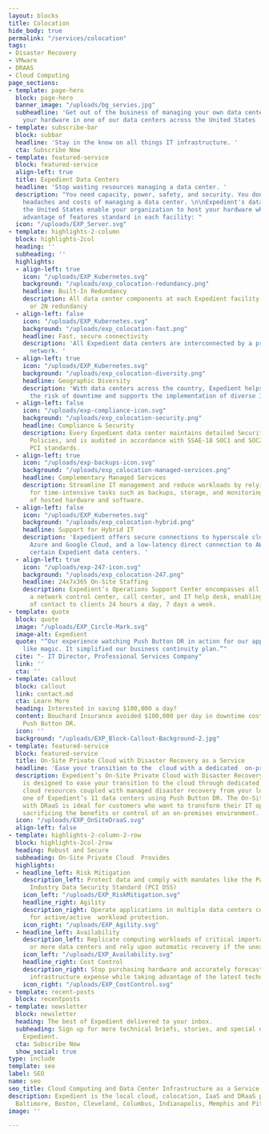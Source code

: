 ```yaml
---
layout: blocks
title: Colocation
hide_body: true
permalink: "/services/colocation"
tags:
- Disaster Recovery
- VMware
- DRAAS
- Cloud Computing
page_sections:
- template: page-hero
  block: page-hero
  banner_image: "/uploads/bg_servies.jpg"
  subheadline: 'Get out of the business of managing your own data center, and host
    your hardware in one of our data centers across the United States '
- template: subscribe-bar
  block: subbar
  headline: 'Stay in the know on all things IT infrastructure. '
  cta: Subscribe Now
- template: featured-service
  block: featured-service
  align-left: true
  title: Expedient Data Centers
  headline: 'Stop wasting resources managing a data center. '
  description: "You need capacity, power, safety, and security. You don't need the
    headaches and costs of managing a data center. \n\nExpedient's data centers across
    the United States enable your organization to host your hardware while taking
    advantage of features standard in each facility: "
  icon: "/uploads/EXP_Server.svg"
- template: highlights-2-column
  block: highlights-2col
  heading: ''
  subheading: ''
  highlights:
  - align-left: true
    icon: "/uploads/EXP_Kubernetes.svg"
    background: "/uploads/exp_colocation-redundancy.png"
    headline: Built-In Redundancy
    description: All data center components at each Expedient facility have N + 1
      or 2N redundancy
  - align-left: false
    icon: "/uploads/EXP_Kubernetes.svg"
    background: "/uploads/exp_colocation-fast.png"
    headline: Fast, secure connectivity
    description: 'All Expedient data centers are interconnected by a private multigigabit
      network. '
  - align-left: true
    icon: "/uploads/EXP_Kubernetes.svg"
    background: "/uploads/exp_colocation-diversity.png"
    headline: Geographic Diversity
    description: 'With data centers across the country, Expedient helps clients mitigate
      the risk of downtime and supports the implementation of diverse IT footprints. '
  - align-left: false
    icon: "/uploads/exp-compliance-icon.svg"
    background: "/uploads/exp_colocation-security.png"
    headline: Compliance & Security
    description: Every Expedient data center maintains detailed Security and Control
      Policies, and is audited in accordance with SSAE-18 SOC1 and SOC2, HIPAA and
      PCI standards.
  - align-left: true
    icon: "/uploads/exp-backups-icon.svg"
    background: "/uploads/exp_colocation-managed-services.png"
    headline: Complementary Managed Services
    description: Streamline IT management and reduce workloads by relying upon Expedient
      for time-intensive tasks such as backups, storage, and monitoring and maintenance
      of hosted hardware and software.
  - align-left: false
    icon: "/uploads/EXP_Kubernetes.svg"
    background: "/uploads/exp_colocation-hybrid.png"
    headline: Support for Hybrid IT
    description: 'Expedient offers secure connections to hyperscale clouds such as
      Azure and Google Cloud, and a low-latency direct connection to AWS East from
      certain Expedient data centers. '
  - align-left: true
    icon: "/uploads/exp-247-icon.svg"
    background: "/uploads/exp_colocation-247.png"
    headline: 24x7x365 On-Site Staffing
    description: Expedient’s Operations Support Center encompasses all aspects of
      a network control center, call center, and IT help desk, enabling a single point
      of contact to clients 24 hours a day, 7 days a week.
- template: quote
  block: quote
  image: "/uploads/EXP_Circle-Mark.svg"
  image-alt: Expedient
  quote: "“Our experience watching Push Button DR in action for our applications was
    like magic. It simplified our business continuity plan.”"
  cite: "- IT Director, Professional Services Company"
  link: ''
  cta: ''
- template: callout
  block: callout
  link: contact.md
  cta: Learn More
  heading: Interested in saving $100,000 a day?
  content: Bouchard Insurance avoided $100,000 per day in downtime costs with Expedient’s
    Push Button DR.
  icon: ''
  background: "/uploads/EXP_Block-Callout-Background-2.jpg"
- template: featured-service
  block: featured-service
  title: On-Site Private Cloud with Disaster Recovery as a Service
  headline: 'Ease your transition to the  cloud with a dedicated  on-premises cloud. '
  description: Expedient’s On-Site Private Cloud with Disaster Recovery as a Service
    is designed to ease your transition to the cloud through dedicated on-premises
    cloud resources coupled with managed disaster recovery from your location to any
    one of Expedient’s 11 data centers using Push Button DR. The On-Site Private Cloud
    with DRaaS is ideal for customers who want to transform their IT operations without
    sacrificing the benefits or control of an on-premises environment.
  icon: "/uploads/EXP_OnSiteDraaS.svg"
  align-left: false
- template: highlights-2-column-2-row
  block: highlights-2col-2row
  heading: Robust and Secure
  subheading: On-Site Private Cloud  Provides
  highlights:
  - headline_left: Risk Mitigation
    description_left: Protect data and comply with mandates like the Payment Card
      Industry Data Security Standard (PCI DSS)
    icon_left: "/uploads/EXP_RiskMitigation.svg"
    headline_right: Agility
    description_right: Operate applications in multiple data centers concurrently
      for active/active  workload protection.
    icon_right: "/uploads/EXP_Agility.svg"
  - headline_left: Availability
    description_left: Replicate computing workloads of critical importance in two
      or more data centers and rely upon automatic recovery if the unexpected happens.
    icon_left: "/uploads/EXP_Availability.svg"
    headline_right: Cost Control
    description_right: Stop purchasing hardware and accurately forecast monthly operational
      infrastructure expense while taking advantage of the latest technology.
    icon_right: "/uploads/EXP_CostControl.svg"
- template: recent-posts
  block: recentposts
- template: newsletter
  block: newsletter
  heading: The best of Expedient delivered to your inbox.
  subheading: Sign up for more technical briefs, stories, and special offers from
    Expedient.
  cta: Subscribe Now
  show_social: true
type: include
template: seo
label: SEO
name: seo
seo_title: Cloud Computing and Data Center Infrastructure as a Service
description: Expedient is the local cloud, colocation, IaaS and DRaaS provider in
  Baltimore, Boston, Cleveland, Columbus, Indianapolis, Memphis and Pittsburgh.
image: ''

---
```

